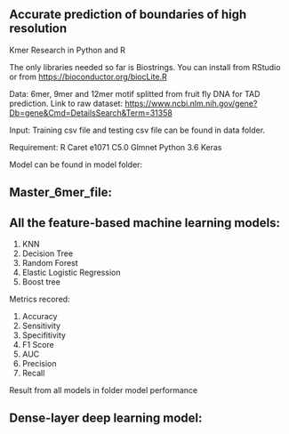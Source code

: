 ## Accurate prediction of boundaries of high resolution
Kmer Research in Python and R


The only libraries needed so far is Biostrings. You can install from RStudio or from https://bioconductor.org/biocLite.R

Data: 6mer, 9mer and 12mer motif splitted from fruit fly DNA for TAD prediction.
Link to raw dataset: https://www.ncbi.nlm.nih.gov/gene?Db=gene&Cmd=DetailsSearch&Term=31358


Input: Training csv file and testing csv file can be found in data folder.

Requirement:
R
Caret
e1071
C5.0
Glmnet
Python 3.6
Keras

Model can be found in model folder:
## Master_6mer_file:
## All the feature-based machine learning models:
1. KNN
2. Decision Tree
3. Random Forest
4. Elastic Logistic Regression
5. Boost tree

Metrics recored:
1. Accuracy
2. Sensitivity
3. Specifitivity
4. F1 Score
5. AUC
6. Precision
5. Recall

Result from all models in folder model performance

## Dense-layer deep learning model:


